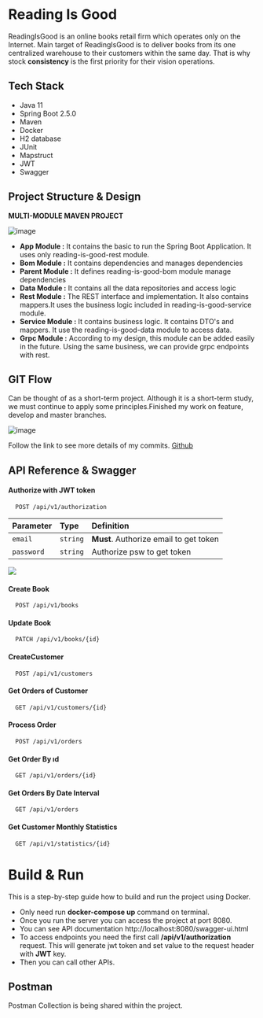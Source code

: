 
# Reading Is Good

ReadingIsGood is an online books retail firm which operates only on the Internet. Main
target of ReadingIsGood is to deliver books from its one centralized warehouse to their
customers within the same day. That is why stock **consistency** is the first priority for their
vision operations.

## Tech Stack

* Java 11
* Spring Boot 2.5.0
* Maven
* Docker
* H2 database
* JUnit
* Mapstruct
* JWT
* Swagger

## Project Structure & Design
**MULTI-MODULE MAVEN PROJECT** 


![image](https://i.ibb.co/LRqGrgB/structure.png)

- **App Module :** It contains the basic to run the Spring Boot Application. It uses only reading-is-good-rest module.
- **Bom Module :** It contains dependencies and manages dependencies
- **Parent Module :** It defines reading-is-good-bom module manage dependencies
- **Data Module :** It contains all the data repositories and access logic
- **Rest Module :** The REST interface and implementation. It also contains mappers.It uses the business logic included in reading-is-good-service module.
- **Service Module :** It contains business logic. It contains DTO's and mappers. It use the reading-is-good-data module to access data.
- **Grpc Module :** According to my design, this module can be added easily in the future. Using the same business, we can provide grpc endpoints with rest.

## GIT Flow
Can be thought of as a short-term project. Although it is a short-term study, we must continue to apply some principles.Finished my work on feature, develop and master branches.

![image](https://i.ibb.co/V9T3xMt/gittt.png)

Follow the link to see more details of my commits. [Github][1]

## API Reference & Swagger

#### Authorize with JWT token

```http
  POST /api/v1/authorization
```
| Parameter | Type     | Definition                       |
| :-------- | :------- | :-------------------------------- |
| `email`      | `string` | **Must**. Authorize email to get token  |
| `password`      | `string` | Authorize psw to get token |



![](https://s6.gifyu.com/images/Medya2.gif)


#### Create Book

```http
  POST /api/v1/books
```

#### Update Book

```http
  PATCH /api/v1/books/{id}
```

#### CreateCustomer

```http
  POST /api/v1/customers
```

#### Get Orders of Customer

```http
  GET /api/v1/customers/{id}
```

#### Process Order
```http
  POST /api/v1/orders
```

#### Get Order By ıd
```http
  GET /api/v1/orders/{id}
```

#### Get Orders By Date Interval
```http
  GET /api/v1/orders
```

#### Get Customer Monthly Statistics
```http
  GET /api/v1/statistics/{id}
```

# Build & Run

This is a step-by-step guide how to build and run the project using Docker.

- Only need run **docker-compose up** command on terminal.
- Once you run the server you can access the project at port 8080.
- You can see API documentation http://localhost:8080/swagger-ui.html
- To access endpoints you need the first call <b>/api/v1/authorization</b> request. This will generate jwt token and set value to the request header with **JWT** key.
- Then you can call other APIs.


## Postman

Postman Collection is being shared within the project.

[1]: https://github.com/onurcill/readingisgood
  